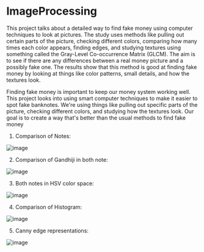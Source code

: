 # ImageProcessing

  This project talks about a detailed way to find fake money using computer techniques to look at pictures. The study uses methods like pulling out certain parts of the picture, checking different colors, comparing how many times each color appears, finding edges, and studying textures using something called the Gray-Level Co-occurrence Matrix (GLCM). The aim is to see if there are any differences between a real money picture and a possibly fake one. The results show that this method is good at finding fake money by looking at things like color patterns, small details, and how the textures look.

  Finding fake money is important to keep our money system working well. This project looks into using smart computer techniques to make it easier to spot fake banknotes. We're using things like pulling out specific parts of the picture, checking different colors, and studying how the textures look. Our goal is to create a way that's better than the usual methods to find fake money

1) Comparison of Notes:

![image](https://github.com/jeetswami/ImageProcessing/assets/139253314/b41fd903-5e4f-4e14-88f9-5967cb57e21a)


2) Comparison of Gandhiji in both note:

![image](https://github.com/jeetswami/ImageProcessing/assets/139253314/8d0f0970-45f2-4302-a2c2-658dadbe905a)


3) Both notes in HSV color space:

![image](https://github.com/jeetswami/ImageProcessing/assets/139253314/f98e040d-bde7-4d1d-9a44-f7144a5c13b3)


4) Comparison of Histogram:

![image](https://github.com/jeetswami/ImageProcessing/assets/139253314/12c7aadc-e154-4efd-ac2a-ee4fcd21a9a3)


5) Canny edge representations:

![image](https://github.com/jeetswami/ImageProcessing/assets/139253314/adef85a7-448c-447d-8462-655897f630af)
